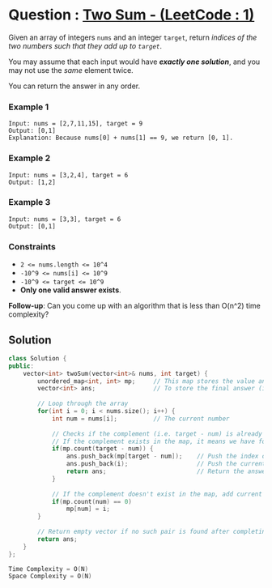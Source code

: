 # Question : [Two Sum - (LeetCode : 1)](https://leetcode.com/problems/two-sum/description/)

Given an array of integers `nums` and an integer `target`, return *indices of the two numbers such that they add up to `target`*.

You may assume that each input would have ***exactly one solution***, and you may not use the *same* element twice.

You can return the answer in any order.

### Example 1

```
Input: nums = [2,7,11,15], target = 9
Output: [0,1]
Explanation: Because nums[0] + nums[1] == 9, we return [0, 1].
```

### Example 2

```
Input: nums = [3,2,4], target = 6
Output: [1,2]
```

### Example 3

```
Input: nums = [3,3], target = 6
Output: [0,1]
```

### Constraints

-   `2 <= nums.length <= 10^4`
-   `-10^9 <= nums[i] <= 10^9`
-   `-10^9 <= target <= 10^9`
-   **Only one valid answer exists**.

**Follow-up**: Can you come up with an algorithm that is less than O(n^2) time complexity?

## Solution

```Cpp
class Solution {
public:
    vector<int> twoSum(vector<int>& nums, int target) {
        unordered_map<int, int> mp;     // This map stores the value and its index in the array
        vector<int> ans;                // To store the final answer (indices of the two elements)
        
        // Loop through the array
        for(int i = 0; i < nums.size(); i++) {
            int num = nums[i];          // The current number
            
            // Checks if the complement (i.e. target - num) is already present in the map
            // If the complement exists in the map, it means we have found the two numbers that add up to target
            if(mp.count(target - num)) {
                ans.push_back(mp[target - num]);    // Push the index of the number that complements 'num'
                ans.push_back(i);                   // Push the current index i
                return ans;                         // Return the answer as soon as we find the solution
            }
            
            // If the complement doesn't exist in the map, add current number to the map with its index
            if(mp.count(num) == 0)
                mp[num] = i;
        }
        
        // Return empty vector if no such pair is found after completing the iteration
        return ans;
    }
};

Time Complexity = O(N)
Space Complexity = O(N)
```